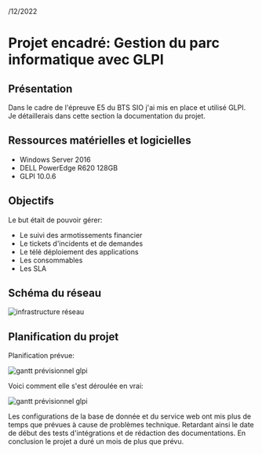 /12/2022

# Projet encadré: Gestion du parc informatique avec GLPI

## Présentation

Dans le cadre de l'épreuve E5 du BTS SIO j'ai mis en place et utilisé GLPI. 
Je détaillerais dans cette section la documentation du projet.


## Ressources matérielles et logicielles

* Windows Server 2016
* DELL PowerEdge R620 128GB
* GLPI 10.0.6

## Objectifs

Le but était de pouvoir gérer:

* Le suivi des armotissements financier
* Le tickets d'incidents et de demandes
* Le télé déploiement des applications
* Les consommables
* Les SLA

## Schéma du réseau

![infrastructure réseau](https://raw.githubusercontent.com/1Tyron140/doc/main/images/glpi/reseau_Ensup.jpeg)


## Planification du projet

Planification prévue: 

![gantt prévisionnel glpi](https://raw.githubusercontent.com/1Tyron140/doc/main/images/glpi/glpi_gantt_previsionnel.PNG)


Voici comment elle s'est déroulée en vrai:

![gantt prévisionnel glpi](https://raw.githubusercontent.com/1Tyron140/doc/main/images/glpi/glpi_gantt_effectif.PNG)


Les configurations de la base de donnée et du service web ont mis plus de temps que prévues à cause de problèmes technique.
Retardant ainsi le date de début des tests d'intégrations et de rédaction des documentations. 
En conclusion le projet a duré un mois de plus que prévu.